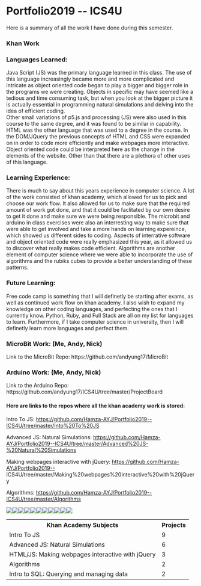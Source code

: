 # Portfolio2019 -- ICS4U
<!DOCTYPE HTML>
<html>
Here is a summary of all the work I have done during this semester. 
<body>
<h3>Khan Work</h3>
<table class ="tg">
  <tr>
    <th class="tg-yw4l"><b>Khan Academy Subjects</b></th>
    <th class="tg-yw4l"><b>Projects</b></th>
  </tr>
  <tr>
    <td class="tg-yw4l">Intro To JS</td>
    <td class="tg-yw4l"> 9 </td>
  </tr>
  <tr>
    <td class="tg-yw4l">Advanced JS: Natural Simulations
</td>
    <td class="tg-yw4l"> 6 </td>
  </tr>
    <tr>
    <td class="tg-yw4l">HTML/JS: Making webpages interactive with jQuery
</td>
    <td class="tg-yw4l"> 3 </td>
  </tr>
     <tr>
       <tr>
    <td class="tg-yw4l"> Algorithms
</td>
    <td class="tg-yw4l"> 2 </td>
  </tr>
  <tr>
    <td class="tg-yw4l"> Intro to SQL: Querying and managing data
</td>
    <td class="tg-yw4l"> 2 </td>
  </tr>

<h3>Languages Learned: </h3>
Java Script (JS) was the primary language learned in this class. The use of this language increasingly became more and more complicated
and intricate as object oriented code began to play a bigger and bigger role in the programs we were creating. Objects in specific may 
have seemed like a tedious and time consuming task, but when you look at the bigger picture it is actually essential in programming 
natural simulations and delving into the idea of efficient coding. 
<br>
Other small variations of p5.js and processing (JS) were also used in this course to the same degree, and it was found to be similar in 
capability. 
<br>
HTML was the other language that was used to a degree in the course. In the DOM/JQuery the previous concepts of HTML and CSS were 
expanded on in order to code more efficiently and make webpages more interactive. Object oriented code could be interpreted here as the 
change in the elements of the website. Other than that there are a plethora of other uses of this language.

<h3>Learning Experience:</h3>
There is much to say about this years experience in computer science. A lot of the work consisted of khan academy, which allowed for us 
to pick and choose our work flow. It also allowed for us to make sure that the required amount of work got done, and that it could be 
faclitated by our own desire to get it done and make sure we were being responsible. The microbit and arduino in class exercises were 
also an interresting way to make sure that were able to get involved and take a more hands on learning expereince, which showed us 
different sides to coding. Aspects of interrative software and object oriented code were really emphasized this year, as it allowed us 
to discover what really makes code efficient. Algorithms are another element of computer science where we were able to incorporate the 
use of algorithms and the rubiks cubes to provide a better understanding of these patterns.

<h3>Future Learning:</h3>
Free code camp is something that I will definetly be starting after exams, as well as continued work flow on khan academy.
I also wish to expand my knowledge on other coding languages, and perfecting the ones that I currently know. 
Python, Ruby, and Full Stack are all on my list for languages to learn. Furthermore, if I take computer science in university, then 
I will definetly learn more languages and perfect them. 

<h3>MicroBit Work: (Me, Andy, Nick)</h3>
Link to the MicroBit Repo: https://github.com/andyung17/MicroBit 

<h3>Arduino Work: (Me, Andy, Nick)</h3>
Link to the Arduino Repo: https://github.com/andyung17/ICS4U/tree/master/ProjectBoard

<h4>Here are links to the repos where all the khan academy work is stored:</h4>

Intro To JS: https://github.com/Hamza-AYJ/Portfolio2019--ICS4U/tree/master/Into%20To%20JS


Advanced JS: Natural Simulations: https://github.com/Hamza-AYJ/Portfolio2019--ICS4U/tree/master/Advanced%20JS-%20Natural%20Simulations

Making webpages interactive with jQuery: https://github.com/Hamza-AYJ/Portfolio2019--
ICS4U/tree/master/Making%20webpages%20interactive%20with%20jQuery 

Algorithms: https://github.com/Hamza-AYJ/Portfolio2019--ICS4U/tree/master/Algorithms 

<img src = "https://github.com/Hamza-AYJ/Portfolio2019--ICS4U/blob/master/Advanced%20JS-%20Natural%20Simulations/MountainRange.jpeg">
<img src = "https://github.com/Hamza-AYJ/Portfolio2019--ICS4U/blob/master/Algorithms/selection.jpeg">
<img src = "https://github.com/Hamza-AYJ/Portfolio2019--ICS4U/blob/master/Advanced%20JS-%20Natural%20Simulations/paint.jpeg">
<img src = "https://github.com/Hamza-AYJ/Portfolio2019--ICS4U/blob/master/Advanced%20JS-%20Natural%20Simulations/Ship.jpeg">
<img src = "https://github.com/Hamza-AYJ/Portfolio2019--ICS4U/blob/master/Advanced%20JS-%20Natural%20Simulations/Attractors.jpeg">
<img src = "https://github.com/Hamza-AYJ/Portfolio2019--ICS4U/blob/master/Into%20To%20JS/Duck.jpeg">
<img src = "https://github.com/Hamza-AYJ/Portfolio2019--ICS4U/blob/master/Into%20To%20JS/flexseal.jpeg">
<img src = "https://github.com/Hamza-AYJ/Portfolio2019--ICS4U/blob/master/Into%20To%20JS/food.jpeg">
<img src = "https://github.com/Hamza-AYJ/Portfolio2019-ICS4U/blob/master/Making%20webpages%20interactive%20with%20jQuery/scramble.jpeg">
<img src = "https://github.com/Hamza-AYJ/Portfolio2019--ICS4U/blob/master/Making%20webpages%20interactive%20with%20jQuery/pond.jpeg">
<img src = "https://github.com/Hamza-AYJ/Portfolio2019--ICS4U/blob/master/Algorithms/recursive.jpeg">

</body>
</html>




